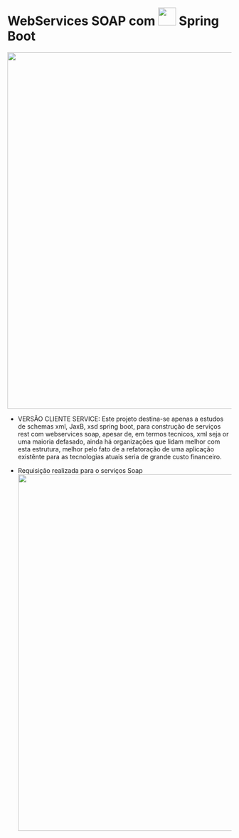 # WebServices SOAP com <img src="https://devkico.itexto.com.br/wp-content/uploads/2014/08/spring-boot-project-logo-300x270.png" width="40"> Spring Boot
<img src="https://i.imgur.com/5onucdo.png" width="800"><br>

* VERSÃO CLIENTE SERVICE: Este projeto destina-se apenas a estudos de schemas xml, JaxB, xsd spring boot, para construção de serviços rest com webservices soap, apesar de, em termos tecnicos, xml seja or uma maioria defasado, ainda há organizações que lidam melhor com esta estrutura, melhor pelo fato de a refatoração de uma aplicação existênte para as tecnologias atuais seria de grande custo financeiro.

* Requisição realizada para o serviços Soap <br>
  <img src="https://i.imgur.com/h6vdGJ0.png" width="800"><br><br>

